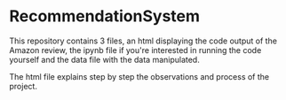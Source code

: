# RecommendationSystem
This repository contains 3 files, an html displaying the code output of the Amazon review, the ipynb file if you're interested in running the code yourself and the data file with the data manipulated.

The html file explains step by step the observations and process of the project.


